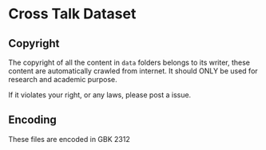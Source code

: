# Cross Talk Dataset

## Copyright

The copyright of all the content in ```data``` folders belongs to its writer, these content are automatically crawled from internet. It should ONLY be used for research and academic purpose.

If it violates your right, or any laws, please post a issue.

## Encoding

These files are encoded in GBK 2312